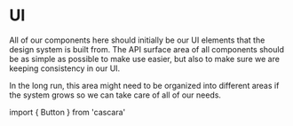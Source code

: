 # UI

All of our components here should initially be our UI elements that the design system is built from. The API surface area of all components should be as simple as possible to make use easier, but also to make sure we are keeping consistency in our UI.

In the long run, this area might need to be organized into different areas if the system grows so we can take care of all of our needs.

import { Button } from 'cascara'
